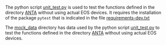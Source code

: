 The python script [unit_test.py](unit_test.py) is used to test the functions defined in the directory [ANTA](../anta) without using actual EOS devices.
It requires the installation of the package `pytest` that is indicated in the file [requirements-dev.txt](../requirements-dev.txt)

The [mock_data](mock_data) directory has data used by the python script [unit_test.py](unit_test.py) to test the functions defined in the directory [ANTA](../anta) without using actual EOS devices.
